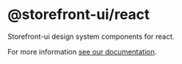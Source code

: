 # @storefront-ui/react

Storefront-ui design system components for react.

For more information [see our documentation](https://docs.storefrontui.io/v2/).
